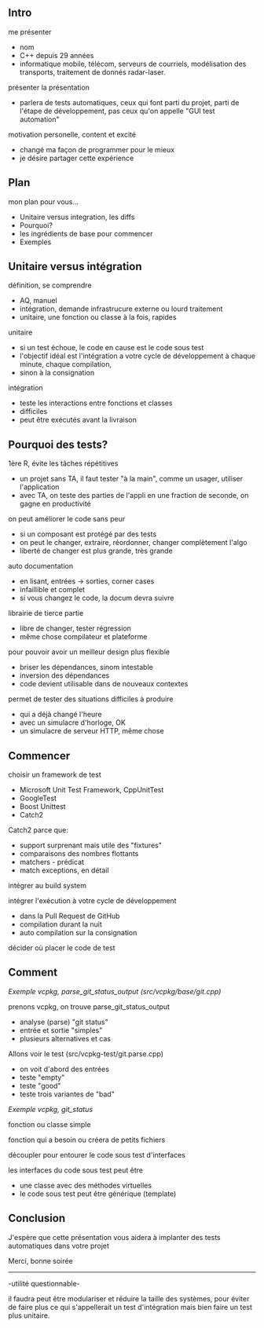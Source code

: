## Intro

me présenter
- nom
- C++ depuis 29 années
- informatique mobile, télécom, serveurs de courriels, modélisation des transports, traitement de donnés radar-laser.

présenter la présentation
- parlera de tests automatiques, ceux qui font parti du projet, parti de l'étape de développement, pas ceux qu'on appelle "GUI test automation"

motivation personelle, content et excité
- changé ma façon de programmer pour le mieux
- je désire partager cette expérience

## Plan

mon plan pour vous...
- Unitaire versus integration, les diffs
- Pourquoi?
- les ingrédients de base pour commencer
- Exemples

## Unitaire versus intégration

définition, se comprendre
- AQ, manuel
- intégration, demande infrastrucure externe ou lourd traitement
- unitaire, une fonction ou classe à la fois, rapides

unitaire
- si un test échoue, le code en cause est le code sous test
- l'objectif idéal est l'intégration a votre cycle de développement à chaque minute, chaque compilation,
- sinon à la consignation

intégration
- teste les interactions entre fonctions et classes
- difficiles
- peut être exécutés avant la livraison

## Pourquoi des tests?

1ère R, évite les tâches répétitives
- un projet sans TA, il faut tester "à la main", comme un usager, utiliser l'application
- avec TA, on teste des parties de l'appli en une fraction de seconde, on gagne en productivité

on peut améliorer le code sans peur
- si un composant est protégé par des tests
- on peut le changer, extraire, réordonner, changer complètement l'algo
- liberté de changer est plus grande, très grande

auto documentation
- en lisant, entrées -> sorties, corner cases
- infaillible et complet
- si vous changez le code, la docum devra suivre

librairie de tierce partie
- libre de changer, tester régression
- même chose compilateur et plateforme

pour pouvoir avoir un meilleur design plus flexible
- briser les dépendances, sinom intestable
- inversion des dépendances
- code devient utilisable dans de nouveaux contextes

permet de tester des situations difficiles à produire
- qui a déjà changé l'heure
- avec un simulacre d'horloge, OK
- un simulacre de serveur HTTP, même chose


## Commencer

choisir un framework de test
- Microsoft Unit Test Framework, CppUnitTest
- GoogleTest
- Boost Unittest
- Catch2

Catch2 parce que:
- support surprenant mais utile des "fixtures"
- comparaisons des nombres flottants
- matchers - prédicat
- match exceptions, en détail

intégrer au build system

intégrer l'exécution à votre cycle de développement
- dans la Pull Request de GitHub
- compilation durant la nuit
- auto compilation sur la consignation

décider où placer le code de test


## Comment

*Exemple vcpkg, parse_git_status_output (src/vcpkg/base/git.cpp)*

prenons vcpkg, on trouve parse_git_status_output
- analyse (parse) "git status"
- entrée et sortie "simples"
- plusieurs alternatives et cas

Allons voir le test (src/vcpkg-test/git.parse.cpp)
- on voit d'abord des entrées
- teste "empty"
- teste "good"
- teste trois variantes de "bad"

*Exemple vcpkg, git_status*


fonction ou classe simple

fonction qui a besoin ou créera de petits fichiers

découpler pour entourer le code sous test d'interfaces

les interfaces du code sous test peut être
- une classe avec des méthodes virtuelles
- le code sous test peut être générique (template)

## Conclusion

J'espère que cette présentation vous aidera à implanter des tests automatiques dans votre projet

Merci, bonne soirée

----
-utilité questionnable-

il faudra peut être modulariser et réduire la taille des systèmes, pour éviter de faire plus ce qui s'appellerait un test d'intégration mais bien faire un test plus unitaire.

